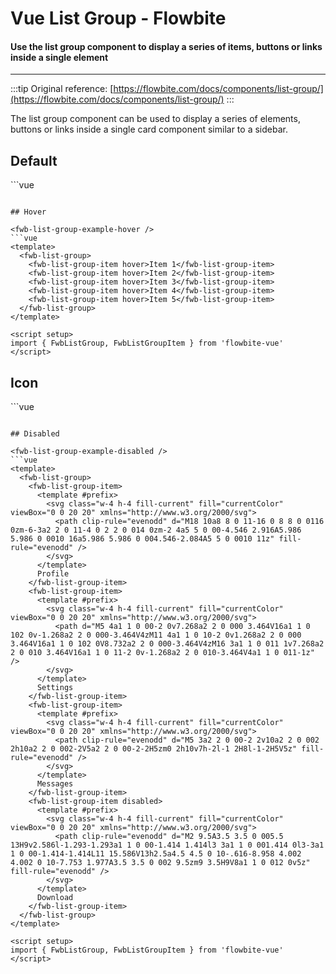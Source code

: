 <script setup>
import FwbListGroupExample from './listGroup/examples/FwbListGroupExample.vue'
import FwbListGroupExampleDisabled from './listGroup/examples/FwbListGroupExampleDisabled.vue'
import FwbListGroupExampleHover from './listGroup/examples/FwbListGroupExampleHover.vue'
import FwbListGroupExampleIcon from './listGroup/examples/FwbListGroupExampleIcon.vue'
</script>

# Vue List Group - Flowbite

#### Use the list group component to display a series of items, buttons or links inside a single element

---

:::tip
Original reference: [https://flowbite.com/docs/components/list-group/](https://flowbite.com/docs/components/list-group/)
:::

The list group component can be used to display a series of elements, buttons or links inside a single card component similar to a sidebar.

## Default

<fwb-list-group-example />
```vue
<template>
  <fwb-list-group>
    <fwb-list-group-item>Item 1</fwb-list-group-item>
    <fwb-list-group-item>Item 2</fwb-list-group-item>
    <fwb-list-group-item>Item 3</fwb-list-group-item>
    <fwb-list-group-item>Item 4</fwb-list-group-item>
    <fwb-list-group-item>Item 5</fwb-list-group-item>
  </fwb-list-group>
</template>

<script setup>
import { FwbListGroup, FwbListGroupItem } from 'flowbite-vue'
</script>
```

## Hover

<fwb-list-group-example-hover />
```vue
<template>
  <fwb-list-group>
    <fwb-list-group-item hover>Item 1</fwb-list-group-item>
    <fwb-list-group-item hover>Item 2</fwb-list-group-item>
    <fwb-list-group-item hover>Item 3</fwb-list-group-item>
    <fwb-list-group-item hover>Item 4</fwb-list-group-item>
    <fwb-list-group-item hover>Item 5</fwb-list-group-item>
  </fwb-list-group>
</template>

<script setup>
import { FwbListGroup, FwbListGroupItem } from 'flowbite-vue'
</script>
```

## Icon

<fwb-list-group-example-icon />
```vue
<template>
  <fwb-list-group>
    <fwb-list-group-item>
      <template #prefix>
        <svg class="w-4 h-4 fill-current" fill="currentColor" viewBox="0 0 20 20" xmlns="http://www.w3.org/2000/svg">
          <path clip-rule="evenodd" d="M18 10a8 8 0 11-16 0 8 8 0 0116 0zm-6-3a2 2 0 11-4 0 2 2 0 014 0zm-2 4a5 5 0 00-4.546 2.916A5.986 5.986 0 0010 16a5.986 5.986 0 004.546-2.084A5 5 0 0010 11z" fill-rule="evenodd" />
        </svg>
      </template>
      Profile
    </fwb-list-group-item>
    <fwb-list-group-item>
      <template #prefix>
        <svg class="w-4 h-4 fill-current" fill="currentColor" viewBox="0 0 20 20" xmlns="http://www.w3.org/2000/svg">
          <path d="M5 4a1 1 0 00-2 0v7.268a2 2 0 000 3.464V16a1 1 0 102 0v-1.268a2 2 0 000-3.464V4zM11 4a1 1 0 10-2 0v1.268a2 2 0 000 3.464V16a1 1 0 102 0V8.732a2 2 0 000-3.464V4zM16 3a1 1 0 011 1v7.268a2 2 0 010 3.464V16a1 1 0 11-2 0v-1.268a2 2 0 010-3.464V4a1 1 0 011-1z" />
        </svg>
      </template>
      Settings
    </fwb-list-group-item>
    <fwb-list-group-item>
      <template #prefix>
        <svg class="w-4 h-4 fill-current" fill="currentColor" viewBox="0 0 20 20" xmlns="http://www.w3.org/2000/svg">
          <path clip-rule="evenodd" d="M5 3a2 2 0 00-2 2v10a2 2 0 002 2h10a2 2 0 002-2V5a2 2 0 00-2-2H5zm0 2h10v7h-2l-1 2H8l-1-2H5V5z" fill-rule="evenodd" />
        </svg>
      </template>
      Messages
    </fwb-list-group-item>
    <fwb-list-group-item>
      <template #suffix>
        <svg class="w-4 h-4 fill-current" fill="currentColor" viewBox="0 0 20 20" xmlns="http://www.w3.org/2000/svg">
          <path clip-rule="evenodd" d="M2 9.5A3.5 3.5 0 005.5 13H9v2.586l-1.293-1.293a1 1 0 00-1.414 1.414l3 3a1 1 0 001.414 0l3-3a1 1 0 00-1.414-1.414L11 15.586V13h2.5a4.5 4.5 0 10-.616-8.958 4.002 4.002 0 10-7.753 1.977A3.5 3.5 0 002 9.5zm9 3.5H9V8a1 1 0 012 0v5z" fill-rule="evenodd" />
        </svg>
      </template>
      Download
    </fwb-list-group-item>
  </fwb-list-group>
</template>

<script setup>
import { FwbListGroup, FwbListGroupItem } from 'flowbite-vue'
</script>
```

## Disabled

<fwb-list-group-example-disabled />
```vue
<template>
  <fwb-list-group>
    <fwb-list-group-item>
      <template #prefix>
        <svg class="w-4 h-4 fill-current" fill="currentColor" viewBox="0 0 20 20" xmlns="http://www.w3.org/2000/svg">
          <path clip-rule="evenodd" d="M18 10a8 8 0 11-16 0 8 8 0 0116 0zm-6-3a2 2 0 11-4 0 2 2 0 014 0zm-2 4a5 5 0 00-4.546 2.916A5.986 5.986 0 0010 16a5.986 5.986 0 004.546-2.084A5 5 0 0010 11z" fill-rule="evenodd" />
        </svg>
      </template>
      Profile
    </fwb-list-group-item>
    <fwb-list-group-item>
      <template #prefix>
        <svg class="w-4 h-4 fill-current" fill="currentColor" viewBox="0 0 20 20" xmlns="http://www.w3.org/2000/svg">
          <path d="M5 4a1 1 0 00-2 0v7.268a2 2 0 000 3.464V16a1 1 0 102 0v-1.268a2 2 0 000-3.464V4zM11 4a1 1 0 10-2 0v1.268a2 2 0 000 3.464V16a1 1 0 102 0V8.732a2 2 0 000-3.464V4zM16 3a1 1 0 011 1v7.268a2 2 0 010 3.464V16a1 1 0 11-2 0v-1.268a2 2 0 010-3.464V4a1 1 0 011-1z" />
        </svg>
      </template>
      Settings
    </fwb-list-group-item>
    <fwb-list-group-item>
      <template #prefix>
        <svg class="w-4 h-4 fill-current" fill="currentColor" viewBox="0 0 20 20" xmlns="http://www.w3.org/2000/svg">
          <path clip-rule="evenodd" d="M5 3a2 2 0 00-2 2v10a2 2 0 002 2h10a2 2 0 002-2V5a2 2 0 00-2-2H5zm0 2h10v7h-2l-1 2H8l-1-2H5V5z" fill-rule="evenodd" />
        </svg>
      </template>
      Messages
    </fwb-list-group-item>
    <fwb-list-group-item disabled>
      <template #prefix>
        <svg class="w-4 h-4 fill-current" fill="currentColor" viewBox="0 0 20 20" xmlns="http://www.w3.org/2000/svg">
          <path clip-rule="evenodd" d="M2 9.5A3.5 3.5 0 005.5 13H9v2.586l-1.293-1.293a1 1 0 00-1.414 1.414l3 3a1 1 0 001.414 0l3-3a1 1 0 00-1.414-1.414L11 15.586V13h2.5a4.5 4.5 0 10-.616-8.958 4.002 4.002 0 10-7.753 1.977A3.5 3.5 0 002 9.5zm9 3.5H9V8a1 1 0 012 0v5z" fill-rule="evenodd" />
        </svg>
      </template>
      Download
    </fwb-list-group-item>
  </fwb-list-group>
</template>

<script setup>
import { FwbListGroup, FwbListGroupItem } from 'flowbite-vue'
</script>
```
